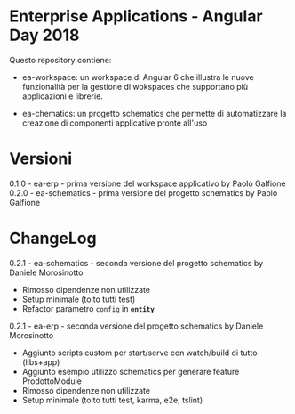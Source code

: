 # Enterprise Applications - Angular Day 2018

Questo repository contiene:

-   ea-workspace: un workspace di Angular 6 che illustra le nuove funzionalità per la gestione di wokspaces che supportano più applicazioni e librerie.

-   ea-chematics: un progetto schematics che permette di automatizzare la creazione di componenti applicative pronte all'uso

# Versioni

0.1.0 - ea-erp - prima versione del workspace applicativo by Paolo Galfione
0.2.0 - ea-schematics - prima versione del progetto schematics by Paolo Galfione

# ChangeLog

0.2.1 - ea-schematics - seconda versione del progetto schematics by Daniele Morosinotto

-   Rimosso dipendenze non utilizzate
-   Setup minimale (tolto tutti test)
-   Refactor parametro `config` in **`entity`**

0.2.1 - ea-erp - seconda versione del progetto schematics by Daniele Morosinotto

-   Aggiunto scripts custom per start/serve con watch/build di tutto (libs+app)
-   Aggiunto esempio utilizzo schematics per generare feature ProdottoModule
-   Rimosso dipendenze non utilizzate
-   Setup minimale (tolto tutti test, karma, e2e, tslint)

